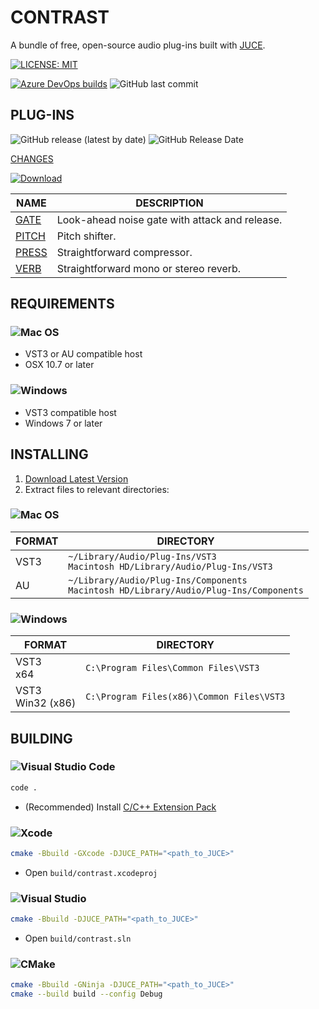 # CONTRAST

A bundle of free, open-source audio plug-ins built with [JUCE](https://juce.com/).

[![LICENSE: MIT](https://img.shields.io/github/license/ImJimmi/Contrast?style=for-the-badge)](LICENSE)

[![Azure DevOps builds](https://img.shields.io/azure-devops/build/ImJimmi/368c7d2c-96f4-40c9-8470-644e4b4bab68/3?label=Azure%20Pipelines&logo=azure%20pipelines&style=for-the-badge)](https://dev.azure.com/ImJimmi/Contrast/_build) ![GitHub last commit](https://img.shields.io/github/last-commit/ImJimmi/Contrast?style=for-the-badge)

## PLUG-INS

![GitHub release (latest by date)](https://img.shields.io/github/v/release/ImJimmi/Contrast?label=LATEST%20VERSION&style=for-the-badge)
![GitHub Release Date](https://img.shields.io/github/release-date/ImJimmi/Contrast?style=for-the-badge)

[CHANGES](CHANGES.md)

[![Download](https://img.shields.io/github/v/release/ImJimmi/Contrast?label=DOWNLOAD&style=for-the-badge&logo=GitHub&color=success)](https://github.com/ImJimmi/Contrast/releases/latest)

| NAME | DESCRIPTION |
| ------ | ----------- |
| [GATE](Gate/) | Look-ahead noise gate with attack and release. |
| [PITCH](Pitch/) | Pitch shifter. |
| [PRESS](Press/) | Straightforward compressor. |
| [VERB](Verb/) | Straightforward mono or stereo reverb. |

## REQUIREMENTS

### ![Mac OS](https://img.shields.io/badge/mac%20os-000000?style=for-the-badge&logo=apple&logoColor=F0F0F0)

- VST3 or AU compatible host
- OSX 10.7 or later

### ![Windows](https://img.shields.io/badge/Windows-0078D6?style=for-the-badge&logo=windows&logoColor=white)

- VST3 compatible host
- Windows 7 or later

## INSTALLING

1. [Download Latest Version](https://github.com/ImJimmi/Contrast/releases/latest)
2. Extract files to relevant directories:

### ![Mac OS](https://img.shields.io/badge/mac%20os-000000?style=for-the-badge&logo=apple&logoColor=F0F0F0)

| FORMAT | DIRECTORY |
| ------ | --------- |
| VST3 | `~/Library/Audio/Plug-Ins/VST3`<br>`Macintosh HD/Library/Audio/Plug-Ins/VST3` |
| AU | `~/Library/Audio/Plug-Ins/Components`<br>`Macintosh HD/Library/Audio/Plug-Ins/Components` |

### ![Windows](https://img.shields.io/badge/Windows-0078D6?style=for-the-badge&logo=windows&logoColor=white)

| FORMAT | DIRECTORY |
| ------ | --------- |
| VST3<br>x64 | `C:\Program Files\Common Files\VST3` |
| VST3<br>Win32 (x86) | `C:\Program Files(x86)\Common Files\VST3` |

## BUILDING

### ![Visual Studio Code](https://img.shields.io/badge/Visual%20Studio%20Code-0078d7.svg?style=for-the-badge&logo=visual-studio-code&logoColor=white)

```bash
code .
```

- (Recommended) Install [C/C++ Extension Pack](https://marketplace.visualstudio.com/items?itemName=ms-vscode.cpptools-extension-pack)

### ![Xcode](https://img.shields.io/badge/Xcode-007ACC?style=for-the-badge&logo=Xcode&logoColor=white)

```bash
cmake -Bbuild -GXcode -DJUCE_PATH="<path_to_JUCE>"
```

- Open `build/contrast.xcodeproj`

### ![Visual Studio](https://img.shields.io/badge/Visual%20Studio-5C2D91.svg?style=for-the-badge&logo=visual-studio&logoColor=white)

```bash
cmake -Bbuild -DJUCE_PATH="<path_to_JUCE>"
```

- Open `build/contrast.sln`

### ![CMake](https://img.shields.io/badge/CMake-%23008FBA.svg?style=for-the-badge&logo=cmake&logoColor=white)

```bash
cmake -Bbuild -GNinja -DJUCE_PATH="<path_to_JUCE>"
cmake --build build --config Debug
```

